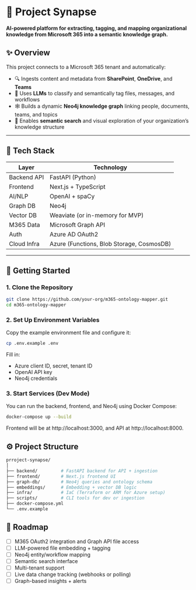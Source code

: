 # 🧠 Project Synapse

**AI-powered platform for extracting, tagging, and mapping organizational knowledge from Microsoft 365 into a semantic knowledge graph.**

## ✨ Overview

This project connects to a Microsoft 365 tenant and automatically:

- 🔍 Ingests content and metadata from **SharePoint**, **OneDrive**, and **Teams**
- 🧠 Uses **LLMs** to classify and semantically tag files, messages, and workflows
- 🕸️ Builds a dynamic **Neo4j knowledge graph** linking people, documents, teams, and topics
- 💬 Enables **semantic search** and visual exploration of your organization’s knowledge structure

---

## 🧱 Tech Stack

| Layer        | Technology |
|--------------|------------|
| Backend API  | FastAPI (Python) |
| Frontend     | Next.js + TypeScript |
| AI/NLP       | OpenAI + spaCy |
| Graph DB     | Neo4j |
| Vector DB    | Weaviate (or in-memory for MVP) |
| M365 Data    | Microsoft Graph API |
| Auth         | Azure AD OAuth2 |
| Cloud Infra  | Azure (Functions, Blob Storage, CosmosDB) |

---

## 🚀 Getting Started

### 1. Clone the Repository

```bash
git clone https://github.com/your-org/m365-ontology-mapper.git
cd m365-ontology-mapper
```

### 2. Set Up Environment Variables
Copy the example environment file and configure it:

```bash
cp .env.example .env
```
Fill in:

- Azure client ID, secret, tenant ID
- OpenAI API key
- Neo4j credentials

### 3. Start Services (Dev Mode)
You can run the backend, frontend, and Neo4j using Docker Compose:

```bash
docker-compose up --build
```
Frontend will be at http://localhost:3000, and API at http://localhost:8000.

## ⚙️ Project Structure
```graphql
prroject-synapse/
│
├── backend/         # FastAPI backend for API + ingestion
├── frontend/        # Next.js frontend UI
├── graph-db/        # Neo4j queries and ontology schema
├── embeddings/      # Embedding + vector DB logic
├── infra/           # IaC (Terraform or ARM for Azure setup)
├── scripts/         # CLI tools for dev or ingestion
├── docker-compose.yml
└── .env.example
```
## 🧭 Roadmap
- [ ] M365 OAuth2 integration and Graph API file access
- [ ] LLM-powered file embedding + tagging
- [ ] Neo4j entity/workflow mapping
- [ ] Semantic search interface
- [ ] Multi-tenant support
- [ ] Live data change tracking (webhooks or polling)
- [ ] Graph-based insights + alerts
